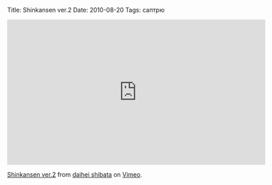 Title: Shinkansen ver.2
Date: 2010-08-20
Tags: саптрю

<div class="text"><p><iframe src="http://player.vimeo.com/video/9403179?byline=0&amp;portrait=0&amp;color=ffffff" width="601" height="338" frameborder="0"></iframe></p><p><a href="http://vimeo.com/9403179">Shinkansen ver.2</a> from <a href="http://vimeo.com/user1194005">daihei shibata</a> on <a href="http://vimeo.com">Vimeo</a>.</p></div>